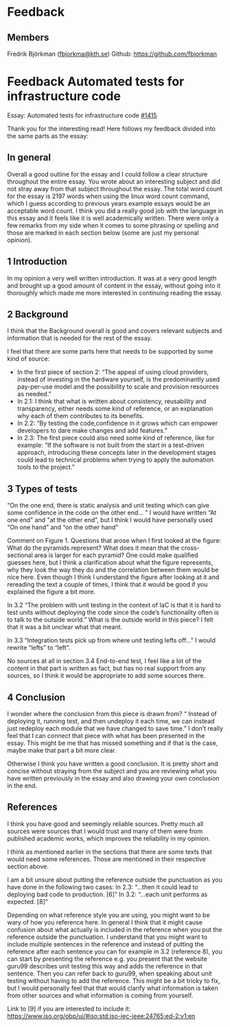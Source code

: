 # Feedback

## Members
Fredrik Björkman (fbjorkma@kth.se) Github: https://github.com/fbjorkman

# Feedback Automated tests for infrastructure code
Essay: Automated tests for infrastructure code [#1415](https://github.com/KTH/devops-course/pull/1415)

Thank you for the interesting read!
Here follows my feedback divided into the same parts as the essay:

## In general
Overall a good outline for the essay and I could follow a clear structure throughout the entire essay. You wrote about an interesting subject and did not stray away from that subject throughout the essay.
The total word count for the essay is 2197 words when using the linux word count command, which I guess according to previous years example essays would be an acceptable word count.
I think you did a really good job with the language in this essay and it feels like it is well academically written. There were only a few remarks from my side when it comes to some phrasing or spelling and those are marked in each section below (some are just my personal opinion).


## 1 Introduction
In my opinion a very well written introduction. It was at a very good length and brought up a good amount of content in the essay, without going into it thoroughly which made me more interested in continuing reading the essay. 


## 2 Background
I think that the Background overall is good and covers relevant subjects and information that is needed for the rest of the essay. 

I feel that there are some parts here that needs to be supported by some kind of source:
- In the first piece of section 2:
“The appeal of using cloud providers, instead of investing in the hardware yourself, is the predominantly used pay-per-use model and the possibility to scale and provision resources as needed.”
- In 2.1:
I think that what is written about consistency, reusability and transparency, either needs some kind of reference, or an explanation why each of them contributes to its benefits.
- In 2.2:
“By testing the code,confidence in it grows which can empower developers to dare make changes and add features.”
- In 2.3:
The first piece could also need some kind of reference, like for example:
“If the software is not built from the start in a test-driven approach, introducing these concepts later in the development stages could lead to technical problems when trying to apply the automation tools to the project.”

## 3 Types of tests
“On the one end, there is static analysis and unit testing which can give some confidence in the code on the other end... ”
I would have written “At one end" and "at the other end”, but I think I would have personally used “On one hand” and “on the other hand”

Comment on Figure 1. Questions that arose when I first looked at the figure:
What do the pyramids represent? 
What does it mean that the cross-sectional area is larger for each pyramid? 
One could make qualified guesses here, but I think a clarification about what the figure represents, why they look the way they do and the correlation between them would be nice here. Even though I think I understand the figure after looking at it and rereading the text a couple of times, I think that it would be good if you explained the figure a bit more.

In 3.2
“The problem with unit testing in the context of IaC is that it is hard to test units without deploying the code since the code’s functionality often is to talk to the outside world.”
What is the outside world in this piece? I felt that it was a bit unclear what that meant.

In 3.3
“Integration tests pick up from where unit testing lefts off…”
I would rewrite “lefts” to “left”.

No sources at all in section 3.4 End-to-end test, I feel like a lot of the content in that part is written as fact, but has no real support from any sources, so I think it would be appropriate to add some sources there. 

## 4 Conclusion
I wonder where the conclusion from this piece is drawn from? 
“ Instead of deploying it, running test, and then undeploy it each time, we can instead just redeploy each module that we have changed to save time.”
I don’t really feel that I can connect that piece with what has been presented in the essay. This might be me that has missed something and if that is the case, maybe make that part a bit more clear.

Otherwise I think you have written a good conclusion. It is pretty short and concise without straying from the subject and you are reviewing what you have written previously in the essay and also drawing your own conclusion in the end.

## References
I think you have good and seemingly reliable sources. Pretty much all sources were sources that I would trust and many of them were from published academic works, which improves the reliability in my opinion.

I think as mentioned earlier in the sections that there are some texts that would need some references. Those are mentioned in their respective section above.

I am a bit unsure about putting the reference outside the punctuation as you have done in the following two cases:
In 2.3:
“...then it could lead to deploying bad code to production. [6]”
In 3.2:
“...each unit performs as expected. [8]”

Depending on what reference style you are using, you might want to be wary of how you reference here. In general I think that it might cause confusion about what actually is included in the reference when you put the reference outside the punctuation. I understand that you might want to include multiple sentences in the reference and instead of putting the reference after each sentence you can for example in 3.2 (reference 8), you can start by presenting the reference e.g. you present that the website guru99 describes unit testing this way and adds the reference in that sentence. Then you can refer back to guru99, when speaking about unit testing without having to add the reference. This might be a bit tricky to fix, but I would personally feel that that would clarify what information is taken from other sources and what information is coming from yourself. 

Link to [9] if you are interested to include it:
https://www.iso.org/obp/ui/#iso:std:iso-iec-ieee:24765:ed-2:v1:en
